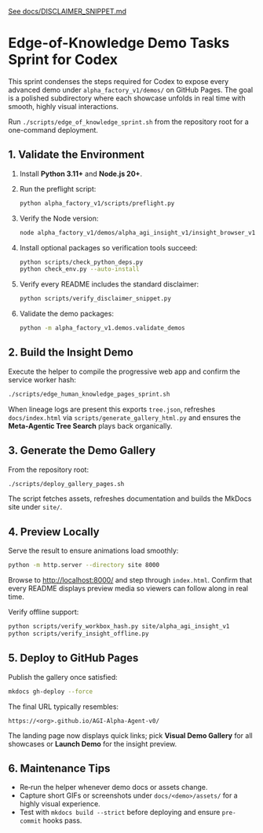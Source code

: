[See docs/DISCLAIMER_SNIPPET.md](../docs/DISCLAIMER_SNIPPET.md)

# Edge-of-Knowledge Demo Tasks Sprint for Codex

This sprint condenses the steps required for Codex to expose every advanced demo under `alpha_factory_v1/demos/` on GitHub Pages. The goal is a polished subdirectory where each showcase unfolds in real time with smooth, highly visual interactions.

Run `./scripts/edge_of_knowledge_sprint.sh` from the repository root for a one-command deployment.

## 1. Validate the Environment
1. Install **Python 3.11+** and **Node.js 20+**.
2. Run the preflight script:
   ```bash
   python alpha_factory_v1/scripts/preflight.py
3. Verify the Node version:
   ```bash
   node alpha_factory_v1/demos/alpha_agi_insight_v1/insight_browser_v1/build/version_check.js
4. Install optional packages so verification tools succeed:
   ```bash
   python scripts/check_python_deps.py
   python check_env.py --auto-install
   ```
5. Verify every README includes the standard disclaimer:
   ```bash
   python scripts/verify_disclaimer_snippet.py
   ```

6. Validate the demo packages:
   ```bash
   python -m alpha_factory_v1.demos.validate_demos
   ```

## 2. Build the Insight Demo
Execute the helper to compile the progressive web app and confirm the service worker hash:
```bash
./scripts/edge_human_knowledge_pages_sprint.sh
```
When lineage logs are present this exports `tree.json`, refreshes
`docs/index.html` via `scripts/generate_gallery_html.py` and ensures the
**Meta‑Agentic Tree Search** plays back organically.

## 3. Generate the Demo Gallery
From the repository root:
```bash
./scripts/deploy_gallery_pages.sh
```
The script fetches assets, refreshes documentation and builds the MkDocs site under `site/`.

## 4. Preview Locally
Serve the result to ensure animations load smoothly:
```bash
python -m http.server --directory site 8000
```
Browse to <http://localhost:8000/> and step through `index.html`. Confirm that every README displays preview media so viewers can follow along in real time.

Verify offline support:
```bash
python scripts/verify_workbox_hash.py site/alpha_agi_insight_v1
python scripts/verify_insight_offline.py
```

## 5. Deploy to GitHub Pages
Publish the gallery once satisfied:
```bash
mkdocs gh-deploy --force
```
The final URL typically resembles:
```
https://<org>.github.io/AGI-Alpha-Agent-v0/
```
The landing page now displays quick links; pick **Visual Demo Gallery** for all showcases or **Launch Demo** for the insight preview.

## 6. Maintenance Tips
- Re‑run the helper whenever demo docs or assets change.
- Capture short GIFs or screenshots under `docs/<demo>/assets/` for a highly visual experience.
- Test with `mkdocs build --strict` before deploying and ensure `pre-commit` hooks pass.
